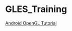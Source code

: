 # GLES_Training
[Android OpenGL Tutorial](https://www.amazon.de/OpenGL-Android-Quick-Start-Pragmatic-Programmers/dp/1937785343)
